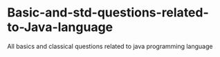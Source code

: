 # Basic-and-std-questions-related-to-Java-language
All basics and classical questions related to java programming language

